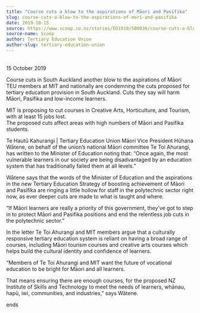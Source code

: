 ```yaml
---
title: "Course cuts a blow to the aspirations of Māori and Pasifika"
slug: course-cuts-a-blow-to-the-aspirations-of-mori-and-pasifika
date: 2019-10-15
source: https://www.scoop.co.nz/stories/ED1910/S00036/course-cuts-a-blow-to-the-aspirations-of-maori-and-pasifika.htm
source-name: Scoop
author: Tertiary Education Union
author-slug: tertiary-education-union
---
```


<p><br>15 October 2019<p>

<p>Course cuts in South Auckland
another blow to the aspirations of Māori <br>TEU members at
MIT and nationally are condemning the cuts proposed for
tertiary education provision in South Auckland. Cuts they
say will harm Māori, Pasifika and low-income
learners.</p>

<p>MIT is proposing to cut courses in Creative
Arts, Horticulture, and Tourism, with at least 15 jobs
lost.<br>The proposed cuts affect areas with high numbers of
Māori and Pasifika students.</p>

<p>Te Hautū Kahurangi |
Tertiary Education Union Māori Vice President Hūhana
Wātene, on behalf of the union’s national Māori
committee Te Toi Ahurangi, has written to the Minister of
Education noting that:  “Once again, the most vulnerable
learners in our society are being disadvantaged by an
education system that has traditionally failed them at all
levels.”</p>

<p>Wātene says that the words of the Minister of
Education and the aspirations in the new Tertiary Education
Strategy of boosting achievement of Māori and Pasifika are
ringing a little hollow for staff in the polytechnic sector
right now, as ever deeper cuts are made to what is taught
and where.</p>

<p>“If Māori learners are really a priority of
this government, they’ve got to step in to protect Māori
and Pasifika positions and end the relentless job cuts in
the polytechnic sector.”</p>

<p>In the letter Te Toi Ahurangi
and MIT members argue that a culturally responsive tertiary
education system is reliant on having a broad range of
courses, including Māori tourism courses and creative arts
courses which helps build the cultural identity and
confidence of learners.</p>

<p>“Members of Te Toi Ahurangi and
MIT want the future of vocational education to be bright for
Māori and all learners.</p>

<p>That means ensuring there are
enough courses, for the proposed NZ Institute of Skills and
Technology to meet the needs of learners, whānau, hapū,
iwi, communities, and industries,” says
Wātene.</p>

<p>ends<p>

<p></p>